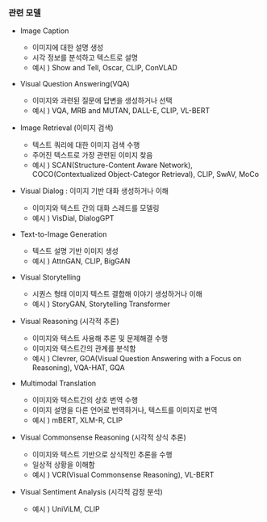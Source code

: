 ### 관련 모델

- Image Caption
  - 이미지에 대한 설명 생성
  - 시각 정보를 분석하고 텍스트로 설명
  - 예시 ) Show and Tell, Oscar, CLIP, ConVLAD

- Visual Question Answering(VQA)
  - 이미지와 과련된 질문에 답변을 생성하거나 선택
  - 예시 ) VQA, MRB and MUTAN, DALL-E, CLIP, VL-BERT
 
- Image Retrieval (이미지 검색)
  - 텍스트 쿼리에 대한 이미지 검색 수행
  - 주어진 텍스트로 가장 관련된 이미지 찾음
  - 예시 ) SCAN(Structure-Content Aware Network), COCO(Contextualized Object-Categor Retrieval), CLIP, SwAV, MoCo

- Visual Dialog : 이미지 기반 대화 생성하거나 이해
  - 이미지와 텍스트 간의 대화 스레드를 모델링
  - 예시 ) VisDial, DialogGPT

- Text-to-Image Generation
  - 텍스트 설명 기반 이미지 생성
  - 예시 ) AttnGAN, CLIP, BigGAN

- Visual Storytelling
  - 시퀀스 형태 이미지 텍스트 결합해 이야기 생성하거나 이해
  - 예시 ) StoryGAN, Storytelling Transformer

- Visual Reasoning (시각적 추론)
  - 이미지와 텍스트 사용해 추론 및 문제해결 수행
  - 이미지와 텍스트간의 관계를 분석함
  - 예시 ) Clevrer, GOA(Visual Question Answering with a Focus on Reasoning), VQA-HAT, GQA

- Multimodal Translation
  - 이미지와 텍스트간의 상호 번역 수행
  - 이미지 설명을 다른 언어로 번역하거나, 텍스트를 이미지로 번역
  - 예시 ) mBERT, XLM-R, CLIP
 
- Visual Commonsense Reasoning (시각적 상식 추론)
  - 이미지와 텍스트 기반으로 상식적인 추론을 수행
  - 일상적 상황을 이해함
  - 예시 ) VCR(Visual Commonsense Reasoning), VL-BERT
 
- Visual Sentiment Analysis (시각적 감정 분석)
  - 예시 ) UniViLM, CLIP
  
